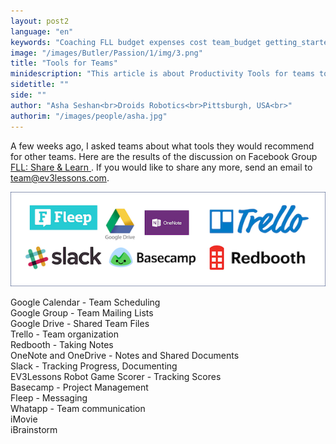 ```yaml
---
layout: post2
language: "en"
keywords: "Coaching FLL budget expenses cost team_budget getting_started"
image: "/images/Butler/Passion/1/img/3.png"
title: "Tools for Teams"
minidescription: "This article is about Productivity Tools for teams to use."
sidetitle: ""
side: ""
author: "Asha Seshan<br>Droids Robotics<br>Pittsburgh, USA<br>"
authorim: "/images/people/asha.jpg"
---
```

A few weeks ago, I asked teams about what tools they would recommend for other teams. Here are the results of the discussion on Facebook Group <a href="https://www.facebook.com/groups/FLLShareandLearn/">FLL: Share & Learn </a>.  If you would like to share any more, send an email to team@ev3lessons.com.

<img src="/images/coachcorner/Tools.png" style="max-width: 100%" />


Google Calendar - Team Scheduling <br>
Google Group - Team Mailing Lists <br>
Google Drive - Shared Team Files <br>
Trello - Team organization <br>
Redbooth - Taking Notes <br>
OneNote and OneDrive - Notes and Shared Documents <br>
Slack - Tracking Progress, Documenting <br>
EV3Lessons Robot Game Scorer - Tracking Scores <br>
Basecamp - Project Management <br>
Fleep - Messaging <br>
Whatapp - Team communication <br>
iMovie<br>
iBrainstorm<br>

